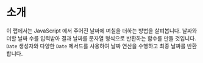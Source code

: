 # 소개

이 랩에서는 JavaScript 에서 주어진 날짜에 며칠을 더하는 방법을 살펴봅니다. 날짜와 더할 날짜 수를 입력받아 결과 날짜를 문자열 형식으로 반환하는 함수를 만들 것입니다. `Date` 생성자와 다양한 `Date` 메서드를 사용하여 날짜 연산을 수행하고 최종 날짜를 반환합니다.
